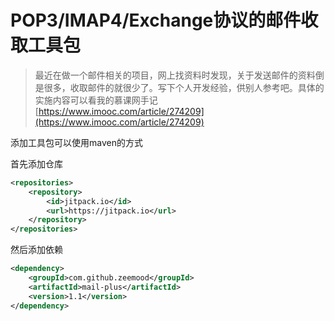 # POP3/IMAP4/Exchange协议的邮件收取工具包

> 最近在做一个邮件相关的项目，网上找资料时发现，关于发送邮件的资料倒是很多，收取邮件的就很少了。写下个人开发经验，供别人参考吧。具体的实施内容可以看我的慕课网手记
[https://www.imooc.com/article/274209](https://www.imooc.com/article/274209)

添加工具包可以使用maven的方式

首先添加仓库

```xml
<repositories>
    <repository>
        <id>jitpack.io</id>
        <url>https://jitpack.io</url>
    </repository>
</repositories>
```

然后添加依赖

```xml
<dependency>
    <groupId>com.github.zeemood</groupId>
    <artifactId>mail-plus</artifactId>
    <version>1.1</version>
</dependency>
```